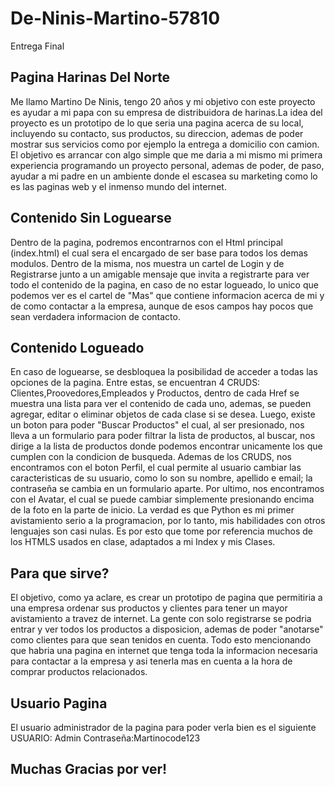 # De-Ninis-Martino-57810
Entrega Final

## Pagina Harinas Del Norte
Me llamo Martino De Ninis, tengo 20 años y mi objetivo con este proyecto es ayudar a mi papa con su empresa de distribuidora de harinas.La idea del proyecto es un prototipo de lo que seria una pagina acerca de su local, incluyendo su contacto, sus productos,
su direccion, ademas de poder  mostrar sus servicios como por ejemplo la entrega a domicilio con camion. El objetivo es arrancar con algo simple que me daria a mi mismo mi primera experiencia programando un proyecto personal, ademas de poder, de paso, ayudar
a mi padre en un ambiente donde el escasea su marketing como lo es las paginas web y el inmenso mundo del internet.

## Contenido Sin Loguearse
Dentro de la pagina, podremos encontrarnos con el Html principal (index.html) el cual sera el encargado de ser base para todos los demas modulos. Dentro de la misma, nos muestra un cartel de Login y de Registrarse junto a un amigable mensaje que invita a registrarte para ver todo el contenido de la pagina, en caso de no estar logueado, lo unico que podemos ver es el cartel de "Mas" que contiene informacion acerca de mi y de como contactar a la empresa, aunque de esos campos hay pocos que sean verdadera informacion de contacto.

## Contenido Logueado
En caso de loguearse, se desbloquea la posibilidad de acceder a todas las opciones de la pagina. Entre estas, se encuentran 4 CRUDS: Clientes,Proovedores,Empleados y Productos, dentro de cada Href se muestra una lista para ver el contenido de cada uno, ademas, se pueden agregar, editar o eliminar objetos de cada clase si se desea. Luego, existe un boton para poder "Buscar Productos" el cual, al ser presionado, nos lleva a un formulario para poder filtrar la lista de productos, al buscar, nos dirige a la lista de productos donde podemos encontrar unicamente los que cumplen con la condicion de busqueda.
Ademas de los CRUDS, nos encontramos con el boton Perfil, el cual permite al usuario cambiar las caracteristicas de su usuario, como lo son su nombre, apellido e email; la contraseña se cambia en un formulario aparte. Por ultimo, nos encontramos con el Avatar, el cual se puede cambiar simplemente presionando encima de la foto en la parte de inicio.
La verdad es que Python es mi primer avistamiento serio a la programacion, por lo tanto, mis habilidades con otros lenguajes son casi nulas. Es por esto que tome por referencia muchos de los HTMLS usados en clase, adaptados a mi Index y mis Clases.

## Para que sirve?
El objetivo, como ya aclare, es crear un prototipo de pagina que permitiria a una empresa ordenar sus productos y clientes para tener un mayor avistamiento a travez de internet. La gente con solo registrarse se podria entrar y ver todos los productos a disposicion, ademas de poder "anotarse" como clientes para que sean tenidos en cuenta. Todo esto mencionando que habria una pagina en internet que tenga toda la informacion necesaria para contactar a la empresa y asi tenerla mas en cuenta a la hora de comprar productos relacionados.

## Usuario Pagina
El usuario administrador de la pagina para poder verla bien es el siguiente
USUARIO: Admin
Contraseña:Martinocode123


## Muchas Gracias por ver!

  
